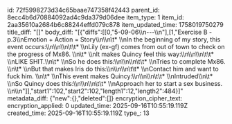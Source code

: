 id: 72f5998273d34c65baae747358f42443
parent_id: 8ecc4b6d70884092ad4c9da379d06dee
item_type: 1
item_id: 2aa35610a2684b6c88244effd079c878
item_updated_time: 1758019750279
title_diff: "[]"
body_diff: "[{\"diffs\":[[0,\"5-09-06\\\n---\\\n\"],[1,\"Exercise B - p.3\\\nEmotion + Action = Story\\\n\\\n\\t* \\\nIn the beginning of my story, this event occurs:\\\n\\\n\\\n\\t\\t* \\\nLily (ex-gf) comes from out of town to check on the progress of Mx86. \\\n\\t* \\\nIt makes Quincy feel this way:\\\n\\\n\\\n\\t\\t* \\\nLIKE SHIT.\\\n\\t* \\\nSo he does this:\\\n\\\n\\\n\\t\\t* \\\nTries to complete Mx86. \\\n\\t* \\\nBut that makes Iris do this:\\\n\\\n\\\n\\t\\t* \\\nContact him and want to fuck him. \\\n\\t* \\\nThis event makes Quincy:\\\n\\\n\\\n\\t\\t* \\\nIntruded\\\n\\t* \\\nSo Quincy does this:\\\n\\\n\\\n\\t\\t* \\\nApproach her to start a sex business. \\\n\\\n\"]],\"start1\":102,\"start2\":102,\"length1\":12,\"length2\":484}]"
metadata_diff: {"new":{},"deleted":[]}
encryption_cipher_text: 
encryption_applied: 0
updated_time: 2025-09-16T10:55:19.119Z
created_time: 2025-09-16T10:55:19.119Z
type_: 13